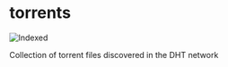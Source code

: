 torrents 
========
![Indexed](https://img.shields.io/badge/indexed-193568-blue)

Collection of torrent files discovered in the DHT network

